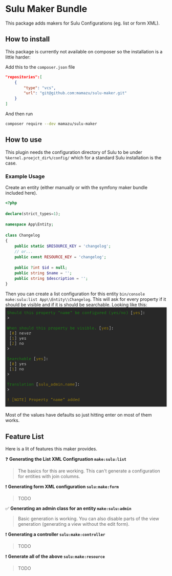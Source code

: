 # Sulu Maker Bundle

This package adds makers for Sulu Configurations (eg. list or form XML).

## How to install
This package is currently not available on composer so the installation is a little harder:

Add this to the `composer.json` file
```json
"repositories":[
    {
        "type": "vcs",
        "url": "git@github.com:mamazu/sulu-maker.git"
    }
]
```

And then run
```bash
composer require --dev mamazu/sulu-maker
```

## How to use
This plugin needs the configuration directory of Sulu to be under `%kernel.proejct_dir%/config/` which for a standard Sulu installation is the case.

### Example Usage
Create an entity (either manually or with the symfony maker bundle included here).
```php
<?php

declare(strict_types=1);

namespace App\Entity;

class Changelog
{
    public static $RESOURCE_KEY = 'changelog';
    // or...
    public const RESOURCE_KEY = 'changelog';

    public ?int $id = null;
    public string $name = '';
    public string $description = '';
}
```

Then you can create a list configuration for this entity `bin/console make:sulu:list App\\Entity\\Changelog`. This will ask for every property if it should be visible and if it is should be searchable. Looking like this:
![Image](img/maker_bundle.png)

Most of the values have defaults so just hitting enter on most of them works.

## Feature List
Here is a lit of features this maker provides.

:question: **Generating the List XML Configruation `make:sulu:list`**
> The basics for this are working. This can't generate a configuration for entities with join columns.

:exclamation: **Generating form XML configuration `sulu:make:form`**
> TODO

:white_check_mark: **Generating an admin class for an entity `make:sulu:admin`**
> Basic generation is working. You can also disable parts of the view generation (generating a view without the edit form).

:exclamation: **Generating a controller `sulu:make:controller`**
> TODO

:exclamation: **Generate all of the above `sulu:make:resource`**
> TODO
